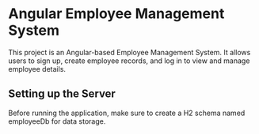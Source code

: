# Angular Employee Management System
This project is an Angular-based Employee Management System. It allows users to sign up, create employee records, and log in to view and manage employee details.

## Setting up the Server
Before running the application, make sure to create a H2 schema named employeeDb for data storage.
